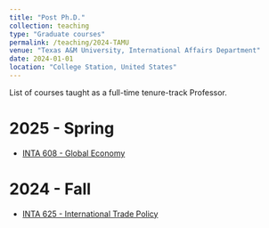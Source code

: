 ```yaml
---
title: "Post Ph.D."
collection: teaching
type: "Graduate courses"
permalink: /teaching/2024-TAMU
venue: "Texas A&M University, International Affairs Department"
date: 2024-01-01
location: "College Station, United States"
---
```


List of courses taught as a full-time tenure-track Professor.

2025 - Spring
======
- [INTA 608 - Global Economy](/files/INTA-608-601_Global-Economy_Espinoza.pdf)

2024 - Fall
======
- [INTA 625 - International Trade Policy](/files/INTA-625_International-Trade-Policy.pdf)
